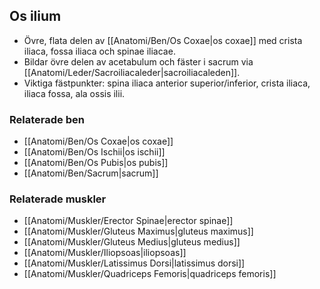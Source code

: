 ## Os ilium

- Övre, flata delen av [[Anatomi/Ben/Os Coxae|os coxae]] med crista iliaca, fossa iliaca och spinae iliacae.  
- Bildar övre delen av acetabulum och fäster i sacrum via [[Anatomi/Leder/Sacroiliacaleder|sacroiliacaleden]].  
- Viktiga fästpunkter: spina iliaca anterior superior/inferior, crista iliaca, iliaca fossa, ala ossis ilii.

### Relaterade ben
- [[Anatomi/Ben/Os Coxae|os coxae]]
- [[Anatomi/Ben/Os Ischii|os ischii]]
- [[Anatomi/Ben/Os Pubis|os pubis]]
- [[Anatomi/Ben/Sacrum|sacrum]]

### Relaterade muskler
- [[Anatomi/Muskler/Erector Spinae|erector spinae]]
- [[Anatomi/Muskler/Gluteus Maximus|gluteus maximus]]
- [[Anatomi/Muskler/Gluteus Medius|gluteus medius]]
- [[Anatomi/Muskler/Iliopsoas|iliopsoas]]
- [[Anatomi/Muskler/Latissimus Dorsi|latissimus dorsi]]
- [[Anatomi/Muskler/Quadriceps Femoris|quadriceps femoris]]
